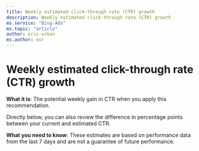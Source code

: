 ```yaml
---
title: Weekly estimated click-through rate (CTR) growth
description: Weekly estimated click-through rate (CTR) growth
ms.service: "Bing-Ads"
ms.topic: "article"
author: eric-urban
ms.author: eur
---
```


# Weekly estimated click-through rate (CTR) growth

**What it is**: The potential weekly gain in CTR when you apply this recommendation.

Directly below, you can also review the difference in percentage points between your current and estimated CTR.

**What you need to know**: These estimates are based on performance data from the last 7 days and are not a guarantee of future performance.


